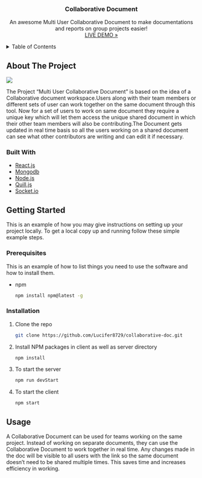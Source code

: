 <!-- ![image](https://user-images.githubusercontent.com/72292326/136656848-46fae12a-8f70-401e-976a-0483806231b0.png) -->

<div align="center">
  <h3 align="center">Collaborative Document</h3>
  <p align="center">
    An awesome Multi User Collaborative Document to make documentations and reports on group projects easier!
    <br />
    <a href="https://collaborative-doc-cn-project-64-65-71.netlify.app">LIVE DEMO »</a>
    <br />
  </p>
</div>



<!-- TABLE OF CONTENTS -->
<details>
  <summary>Table of Contents</summary>
  <ol>
    <li>
      <a href="#about-the-project">About The Project</a>
      <ul>
        <li><a href="#built-with">Built With</a></li>
      </ul>
    </li>
    <li>
      <a href="#getting-started">Getting Started</a>
      <ul>
        <li><a href="#prerequisites">Prerequisites</a></li>
        <li><a href="#installation">Installation</a></li>
      </ul>
    </li>
    <li><a href="#usage">Usage</a></li>
  </ol>
</details>



<!-- ABOUT THE PROJECT -->
## About The Project

<img src=https://user-images.githubusercontent.com/72292326/136656848-46fae12a-8f70-401e-976a-0483806231b0.png />

The Project “Multi User Collaborative Document” is based on the  idea of a Collaborative document workspace.Users along with their team members or different sets of user can work together on the same document through this tool. Now for a set of users to work on same document they require  a unique key which will let them access the unique shared document in which their other team members will also be contributing.The Document gets updated in real time basis so all the users working on a shared document can see what other contributors are writing and can edit it if necessary.



### Built With

* [React.js](https://reactjs.org/)
* [Mongodb](https://www.mongodb.com/)
* [Node.js](https://nodejs.org/en/)
* [Quill.js](https://quilljs.com/)
* [Socket.io](https://socket.io/)


<!-- GETTING STARTED -->
## Getting Started

This is an example of how you may give instructions on setting up your project locally.
To get a local copy up and running follow these simple example steps.

### Prerequisites

This is an example of how to list things you need to use the software and how to install them.
* npm
  ```sh
  npm install npm@latest -g
  ```

### Installation

1. Clone the repo
   ```sh
   git clone https://github.com/Lucifer8729/collaborative-doc.git
   ```
2. Install NPM packages in client as well as server directory
   ```sh
   npm install
   ```
3. To start the server
   ```js
   npm run devStart
   ```
4. To start the client
   ```js
   npm start
   ```



<!-- USAGE EXAMPLES -->
## Usage

A Collaborative Document can be used for teams working on the same project. Instead of working on separate documents, they can use the Collaborative Document to work together in real time.
Any changes made in the doc will be visible to all users with the link so the same document doesn’t need to be shared multiple times. This saves time and increases efficiency in working.
